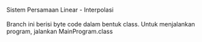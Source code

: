 Sistem Persamaan Linear - Interpolasi\
\
Branch ini berisi byte code dalam bentuk class. Untuk menjalankan program, jalankan MainProgram.class
